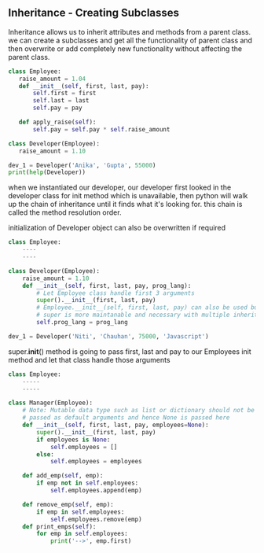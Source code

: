 ## Inheritance - Creating Subclasses
 Inheritance allows us to inherit attributes and methods from a parent class. we
 can create a subclasses and get all the functionality of parent class
 and then overwrite or add completely new functionality without affecting
 the parent class.
 ```python
class Employee:
    raise_amount = 1.04
    def __init__(self, first, last, pay):
        self.first = first
        self.last = last
        self.pay = pay

    def apply_raise(self):
        self.pay = self.pay * self.raise_amount

class Developer(Employee):
    raise_amount = 1.10

dev_1 = Developer('Anika', 'Gupta', 55000)
print(help(Developer))
```
when we instantiated our developer, our developer first looked in the
developer class for init method which is unavailable, then python will
walk up the chain of inheritance until it finds what it's looking for.
this chain is called the method resolution order.

initialization of Developer object can also be overwritten if required
```python
class Employee:
    ----
    ----

class Developer(Employee):
    raise_amount = 1.10
    def __init__(self, first, last, pay, prog_lang):
        # Let Employee class handle first 3 arguments
        super().__init__(first, last, pay)
        # Employee.__init__(self, first, last, pay) can also be used but
        # super is more maintanable and necessary with multiple inheritance
        self.prog_lang = prog_lang

dev_1 = Developer('Niti', 'Chauhan', 75000, 'Javascript')
```     
super.__init__() method is going to pass first, last and pay to our
Employees init method and let that class handle those arguments

```python
class Employee:
    -----
    -----

class Manager(Employee):
    # Note: Mutable data type such as list or dictionary should not be
    # passed as default arguments and hence None is passed here
    def __init__(self, first, last, pay, employees=None):
        super().__init__(first, last, pay)
        if employees is None:
            self.employees = []
        else:
            self.employees = employees

    def add_emp(self, emp):
        if emp not in self.employees:
            self.employees.append(emp)

    def remove_emp(self, emp):
        if emp in self.employees:
            self.employees.remove(emp)  
    def print_emps(self):
        for emp in self.employees:
            print('-->', emp.first)

```

